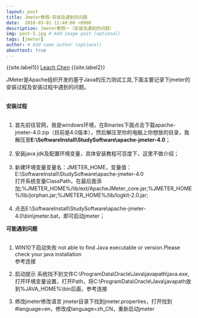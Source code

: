 ```yaml
---
layout: post
title: Jmeter教程—安装及遇到的问题
date:  2018-03-01 11:40:00 +0900  
description: Jmeter教程一（安装及遇到的问题）
img: post-5.jpg # Add image post (optional)
tags: [jmeter]
author: # Add name author (optional)
abouttest: true
---
```


{{site.label1}} <a href="https://leach-chen.github.io/" target="\_blank">Leach Chen</a> {{site.label2}}

JMeter是Apache组织开发的基于Java的压力测试工具,下面主要记录下jmeter的安装过程及安装过程中遇到的问题。<br><br>

**安装过程**<br><br>

1. 首先<a href="http://jmeter.apache.org/download_jmeter.cgi" style="text-decoration: none;" target="_blank"  title="点击前往">前往官网</a>，我是windows环境，在Binaries下面点击下载apache-jmeter-4.0.zip（目前是4.0版本），然后解压至你的电脑上你想放的目录，我解压至**E:\SoftwareInstall\StudySoftware\apache-jmeter-4.0**；
<br><br>
2. 安装java jdk及配置环境变量，具体安装教程可百度下，这里不做介绍；<br><br>
3. 新建环境变量变量名：JMETER_HOME，变量值：E:\SoftwareInstall\StudySoftware\apache-jmeter-4.0<br>
  打开系统变量ClassPath，在最后面添加;%JMETER_HOME%/lib/ext/ApacheJMeter_core.jar;%JMETER_HOME%/lib/jorphan.jar;%JMETER_HOME%/lib/logkit-2.0.jar;<br><br>
4. 点击E:\SoftwareInstall\StudySoftware\apache-jmeter-4.0\bin\jmeter.bat，即可启动jmeter；

**可能遇到问题**<br><br>

1. WIN10下启动失败 not able to find Java executable or version.Please check your java installation <br>
<a href="http://blog.csdn.net/dragonzard/article/details/77340399" style="text-decoration: none;" target="_blank"  title="点击前往">参考连接</a>

2. 启动提示 系统找不到文件C:\ProgramData\Oracle\Java\javapath\java.exe,
打开环境变量设置，打开Path，将C:\ProgramData\Oracle\Java\javapath放到%JAVA_HOME%\bin后面，<a href="http://blog.csdn.net/u012506661/article/details/52903613" style="text-decoration: none;" target="_blank"  title="点击前往">参考连接</a>

3. 修改jmeter修改语言
jmeter目录下找到jmeter.properties，打开找到#language=en，修改成language=zh_CN，重新启动jmeter
